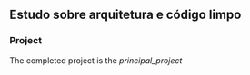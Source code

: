 ## Estudo sobre arquitetura e código limpo

### Project

The completed project is the _principal_project_
